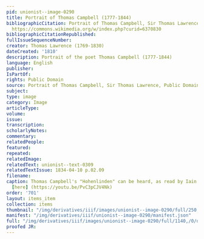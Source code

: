 ```yaml
---
pid: unionist--image-0290
title: Portrait of Thomas Campbell (1777-1844)
bibliographicCitation: Portrait of Thomas Campbell, Sir Thomas Lawrence, Public Domain,
  https://commons.wikimedia.org/w/index.php?curid=6370830
bibliographicCitationRepublished: 
fullIssueSequenceNumber: 
creator: Thomas Lawrence (1769-1830)
dateCreated: '1810'
description: Portrait of the poet Thomas Campbell (1777-1844)
language: English
publisher: 
IsPartOf: 
rights: Public Domain
source: Portrait of Thomas Campbell, Sir Thomas Lawrence, Public Domain, https://commons.wikimedia.org/w/index.php?curid=6370830
subject: 
type: image
category: Image
articleType: 
volume: 
issue: 
transcription: 
scholarlyNotes: 
commentary: 
relatedPeople: 
featured: 
repeated: 
relatedImage: 
relatedText: unionist--text-0309
relatedTextIssue: 1834-04-10 p.02.09
filename: 
caption: Thomas Campbell's "Hohenlinden" can be heard, as read by Iain McGilchrist,
  [here] (https://youtu.be/PvC3pCJV4Nk)
order: '701'
layout: items_item
collection: items
thumbnail: "/img/derivatives/iiif/images/unionist--image-0290/full/250,/0/default.jpg"
manifest: "/img/derivatives/iiif/unionist--image-0290/manifest.json"
full: "/img/derivatives/iiif/images/unionist--image-0290/full/1140,/0/default.jpg"
proofed JR: 
---
```

